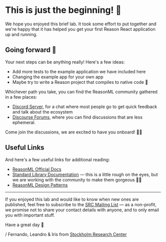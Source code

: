 # This is just the beginning! 🥳

We hope you enjoyed this brief lab. It took some effort to put together and we're happy that it has helped you get your first Reason React application up and running.

## Going forward 🚀

Your next steps can be anything really! Here's a few ideas:

* Add more tests to the example application we have included here
* Changing the example app for your own app
* Maybe try to write a Reason project that compiles to native code 🤯

Whichever path you take, you can find the ReasonML community gathered in a few places:

* [Discord Server](https://discord.gg/H237nGE), for a chat where most people go to get quick feedback and talk about the ecosystem
* [Discourse Forums](https://reasonml.chat), where you can find discussions that are less ephemeral.

Come join the discussions, we are excited to have you onboard! 🙌🏼

## Useful Links

And here's a few useful links for additional reading:

* [ReasonML Official Docs](https://reasonml.github.io/docs/en/what-and-why)
* [Standard Library Documentation](https://bucklescript.github.io/bucklescript/api/Js.html) — this is a little rough on the eyes, but we are working with the community to make them gorgeous 💅🏼
* [ReasonML Design Patterns](https://github.com/ostera/reason-design-patterns)


----------

If you enjoyed this lab and would like to know when new ones are published, feel free to subscribe to the [SRC Mailing List](http://eepurl.com/gpkI1j) — as a non-profit, we promise not to share your contact details with anyone, and to only email you with important stuff.

Have a great day 🤩

/ Fernando, Leandro & Iris
from [Stockholm Research Center](https://src.technology)
